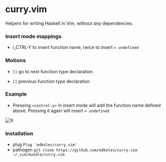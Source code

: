 # curry.vim

Helpers for writing Haskell in Vim, without *any* dependencies.

### Insert mode mappings

* i_CTRL-Y to insert function name, twice to insert `= undefined`

### Motions

* `]]` go to next function type declaration

* `[[` previous function type declaration

### Example

* Pressing `<control-y>` in insert mode will add the function name defined above. Pressing it again will insert `= undefined`

![9](https://cloud.githubusercontent.com/assets/1532071/17838793/2277f84e-67de-11e6-86b2-a90649ef926e.gif)

### Installation

- plug `Plug 'edkolev/curry.vim'`
- pathogen `git clone https://github.com/edkolev/curry.vim ~/.vim/bundle/curry.vim`

